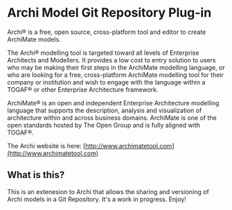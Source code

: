 ﻿# Archi Model Git Repository Plug-in

Archi® is a free, open source, cross-platform tool and editor to create ArchiMate models.

The Archi® modelling tool is targeted toward all levels of Enterprise Architects and Modellers. It provides a low cost to entry solution to users who may be making their first steps in the ArchiMate modelling language, or who are looking for a free, cross-platform ArchiMate modelling tool for their company or institution and wish to engage with the language within a TOGAF® or other Enterprise Architecture framework.

ArchiMate® is an open and independent Enterprise Architecture modelling language that supports the description, analysis and visualization of architecture within and across business domains. ArchiMate is one of the open standards hosted by The Open Group and is fully aligned with TOGAF®.

The Archi website is here: [http://www.archimatetool.com](http://www.archimatetool.com)


## What is this?

This is an extenesion to Archi that allows the sharing and versioning of Archi models in a Git Repository. It's a work in progress. Enjoy!